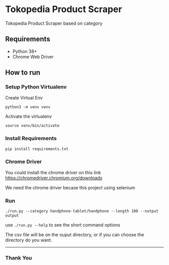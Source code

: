 # Tokopedia Product Scraper

Tokopedia Product Scraper based on category

## Requirements

- Python 38+
- Chrome Web Driver


## How to run

### Setup Python Virtualenv

Create Virtual Env

```
python3 -m venv venv
```

Activate the virtualenv

```
source venv/bin/activate
```

### Install Requirements

```
pip install requirements.txt
```

### Chrome Driver

You could install the chrome driver on this link
https://chromedriver.chromium.org/downloads

We need the chrome driver becase this project using selenium

### Run

```
./run.py --category handphone-tablet/handphone --length 100 --output output
```

use ```./run.py --help``` to see the short command options

The csv file will be on the ouput directory, or if you can choose the directory do you want.

--------------------------
### Thank You
